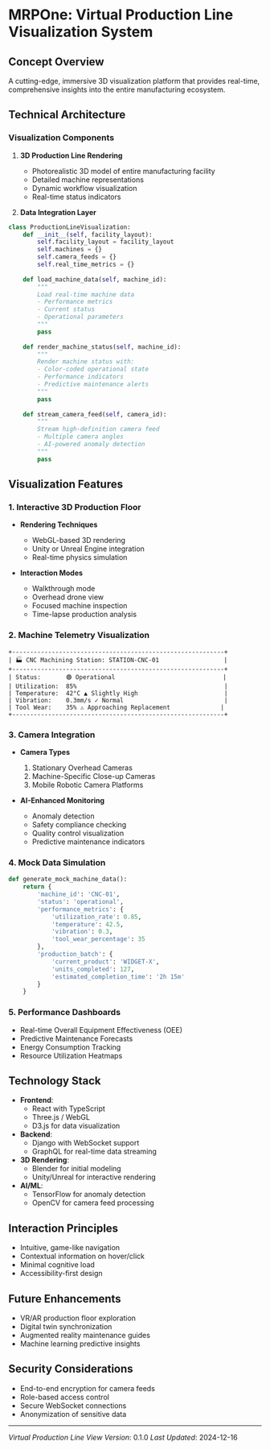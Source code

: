 # MRPOne: Virtual Production Line Visualization System

## Concept Overview
A cutting-edge, immersive 3D visualization platform that provides real-time, comprehensive insights into the entire manufacturing ecosystem.

## Technical Architecture

### Visualization Components
1. **3D Production Line Rendering**
   - Photorealistic 3D model of entire manufacturing facility
   - Detailed machine representations
   - Dynamic workflow visualization
   - Real-time status indicators

2. **Data Integration Layer**
```python
class ProductionLineVisualization:
    def __init__(self, facility_layout):
        self.facility_layout = facility_layout
        self.machines = {}
        self.camera_feeds = {}
        self.real_time_metrics = {}
    
    def load_machine_data(self, machine_id):
        """
        Load real-time machine data
        - Performance metrics
        - Current status
        - Operational parameters
        """
        pass
    
    def render_machine_status(self, machine_id):
        """
        Render machine status with:
        - Color-coded operational state
        - Performance indicators
        - Predictive maintenance alerts
        """
        pass
    
    def stream_camera_feed(self, camera_id):
        """
        Stream high-definition camera feed
        - Multiple camera angles
        - AI-powered anomaly detection
        """
        pass
```

## Visualization Features

### 1. Interactive 3D Production Floor
- **Rendering Techniques**
  - WebGL-based 3D rendering
  - Unity or Unreal Engine integration
  - Real-time physics simulation

- **Interaction Modes**
  - Walkthrough mode
  - Overhead drone view
  - Focused machine inspection
  - Time-lapse production analysis

### 2. Machine Telemetry Visualization
```
+-----------------------------------------------------------+
| 🏭 CNC Machining Station: STATION-CNC-01                  |
+-----------------------------------------------------------+
| Status:       🟢 Operational                              |
| Utilization:  85%                                         |
| Temperature:  42°C ▲ Slightly High                        |
| Vibration:    0.3mm/s ✓ Normal                            |
| Tool Wear:    35% ⚠️ Approaching Replacement              |
+-----------------------------------------------------------+
```

### 3. Camera Integration
- **Camera Types**
  1. Stationary Overhead Cameras
  2. Machine-Specific Close-up Cameras
  3. Mobile Robotic Camera Platforms

- **AI-Enhanced Monitoring**
  - Anomaly detection
  - Safety compliance checking
  - Quality control visualization
  - Predictive maintenance indicators

### 4. Mock Data Simulation
```python
def generate_mock_machine_data():
    return {
        'machine_id': 'CNC-01',
        'status': 'operational',
        'performance_metrics': {
            'utilization_rate': 0.85,
            'temperature': 42.5,
            'vibration': 0.3,
            'tool_wear_percentage': 35
        },
        'production_batch': {
            'current_product': 'WIDGET-X',
            'units_completed': 127,
            'estimated_completion_time': '2h 15m'
        }
    }
```

### 5. Performance Dashboards
- Real-time Overall Equipment Effectiveness (OEE)
- Predictive Maintenance Forecasts
- Energy Consumption Tracking
- Resource Utilization Heatmaps

## Technology Stack
- **Frontend**: 
  - React with TypeScript
  - Three.js / WebGL
  - D3.js for data visualization
- **Backend**:
  - Django with WebSocket support
  - GraphQL for real-time data streaming
- **3D Rendering**:
  - Blender for initial modeling
  - Unity/Unreal for interactive rendering
- **AI/ML**:
  - TensorFlow for anomaly detection
  - OpenCV for camera feed processing

## Interaction Principles
- Intuitive, game-like navigation
- Contextual information on hover/click
- Minimal cognitive load
- Accessibility-first design

## Future Enhancements
- VR/AR production floor exploration
- Digital twin synchronization
- Augmented reality maintenance guides
- Machine learning predictive insights

## Security Considerations
- End-to-end encryption for camera feeds
- Role-based access control
- Secure WebSocket connections
- Anonymization of sensitive data

---

*Virtual Production Line View Version*: 0.1.0
*Last Updated*: 2024-12-16
